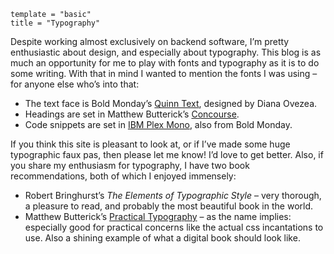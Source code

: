 ```
template = "basic"
title = "Typography"
```

Despite working almost exclusively on backend software, I’m pretty enthusiastic about design, and especially about typography. This blog is as much an opportunity for me to play with fonts and typography as it is to do some writing. With that in mind I wanted to mention the fonts I was using – for anyone else who’s into that:

- The text face is Bold Monday’s [Quinn Text][], designed by Diana Ovezea.
- Headings are set in Matthew Butterick’s [Concourse][].
- Code snippets are set in [IBM Plex Mono][], also from Bold Monday.

If you think this site is pleasant to look at, or if I’ve made some huge typographic faux pas, then please let me know! I’d love to get better. Also, if you share my enthusiasm for typography, I have two book recommendations, both of which I enjoyed immensely:

- Robert Bringhurst’s *The Elements of Typographic Style* – very thorough, a pleasure to read, and probably the most beautiful book in the world.
- Matthew Butterick’s [Practical Typography][] – as the name implies: especially good for practical concerns like the actual <span class=sc>css</span> incantations to use. Also a shining example of what a digital book should look like.

[Quinn Text]: https://boldmonday.com/typeface/quinn
[Concourse]: https://mbtype.com/fonts/concourse/
[IBM Plex Mono]: https://github.com/IBM/plex
[Practical Typography]: https://practicaltypography.com/
